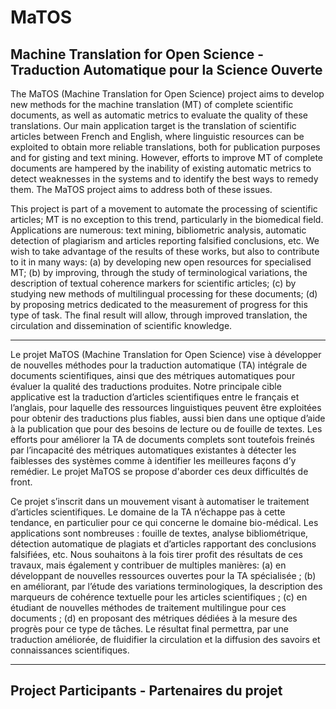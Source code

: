 # MaTOS
## Machine Translation for Open Science - Traduction Automatique pour la Science Ouverte 

The MaTOS (Machine Translation for Open Science) project aims to develop new methods for the machine translation (MT) of complete scientific documents, as well as automatic metrics to evaluate the quality of these translations. Our main application target is the translation of scientific articles between French and English, where linguistic resources can be exploited to obtain more reliable translations, both for publication purposes and for gisting and text mining. However, efforts to improve MT of complete documents are hampered by the inability of existing automatic metrics to detect weaknesses in the systems and to identify the best ways to remedy them. The MaTOS project aims to address both of these issues.

This project is part of a movement to automate the processing of scientific articles; MT is no exception to this trend, particularly in the biomedical field. Applications are numerous: text mining, bibliometric analysis, automatic detection of plagiarism and articles reporting falsified conclusions, etc. We wish to take advantage of the results of these works, but also to contribute to it in many ways: (a) by developing new open resources for specialised MT; (b) by improving, through the study of terminological variations, the description of textual coherence markers for scientific articles; (c) by studying new methods of multilingual processing for these documents; (d) by proposing metrics dedicated to the measurement of progress for this type of task. The final result will allow, through improved translation, the circulation and dissemination of scientific knowledge.

-----
Le projet MaTOS (Machine Translation for Open Science) vise à développer de nouvelles méthodes pour la traduction automatique (TA) intégrale de documents scientifiques, ainsi que des métriques automatiques pour évaluer la qualité des traductions produites. Notre principale cible applicative est la traduction d’articles scientifiques entre le français et l’anglais, pour laquelle des ressources linguistiques peuvent être exploitées pour obtenir des traductions plus fiables, aussi bien dans une optique d’aide à la publication que pour des besoins de lecture ou de fouille de textes. Les efforts pour améliorer la TA de documents complets sont toutefois freinés par l’incapacité des métriques automatiques existantes à détecter les faiblesses des systèmes comme à identifier les meilleures façons d’y remédier. Le projet MaTOS se propose d'aborder ces deux difficultés de front.

Ce projet s’inscrit dans un mouvement visant à automatiser le traitement d’articles scientifiques. Le domaine de la TA n’échappe pas à cette tendance, en particulier pour ce qui concerne le domaine bio-médical. Les applications sont nombreuses : fouille de textes, analyse bibliométrique, détection automatique de plagiats et d’articles rapportant des conclusions falsifiées, etc. Nous souhaitons à la fois tirer profit des résultats de ces travaux, mais également y contribuer de multiples manières: (a) en développant de nouvelles ressources ouvertes pour la TA spécialisée ; (b) en améliorant, par l’étude des variations terminologiques, la description des marqueurs de cohérence textuelle pour les articles scientifiques ; (c) en étudiant de nouvelles méthodes de traitement multilingue pour ces documents ; (d) en proposant des métriques dédiées à la mesure des progrès pour ce type de tâches. Le résultat final permettra, par une traduction améliorée, de fluidifier la circulation et la diffusion des savoirs et connaissances scientifiques.

-----
## Project Participants - Partenaires du projet
